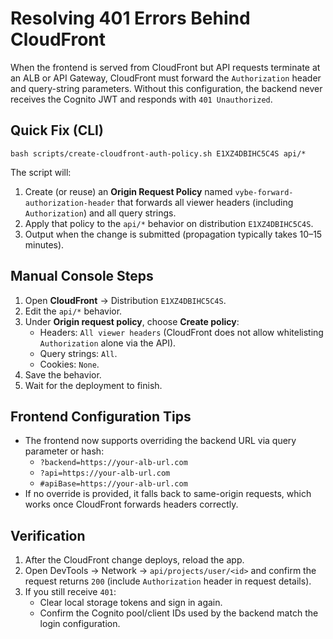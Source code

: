 # Resolving 401 Errors Behind CloudFront

When the frontend is served from CloudFront but API requests terminate at an ALB or API Gateway, CloudFront must forward the `Authorization` header and query-string parameters. Without this configuration, the backend never receives the Cognito JWT and responds with `401 Unauthorized`.

## Quick Fix (CLI)

```
bash scripts/create-cloudfront-auth-policy.sh E1XZ4DBIHC5C4S api/*
```

The script will:
1. Create (or reuse) an **Origin Request Policy** named `vybe-forward-authorization-header` that forwards all viewer headers (including `Authorization`) and all query strings.
2. Apply that policy to the `api/*` behavior on distribution `E1XZ4DBIHC5C4S`.
3. Output when the change is submitted (propagation typically takes 10–15 minutes).

## Manual Console Steps

1. Open **CloudFront** → Distribution `E1XZ4DBIHC5C4S`.
2. Edit the `api/*` behavior.
3. Under **Origin request policy**, choose **Create policy**:
   - Headers: `All viewer headers` (CloudFront does not allow whitelisting `Authorization` alone via the API).
   - Query strings: `All`.
   - Cookies: `None`.
4. Save the behavior.
5. Wait for the deployment to finish.

## Frontend Configuration Tips

- The frontend now supports overriding the backend URL via query parameter or hash:
  - `?backend=https://your-alb-url.com`
  - `?api=https://your-alb-url.com`
  - `#apiBase=https://your-alb-url.com`
- If no override is provided, it falls back to same-origin requests, which works once CloudFront forwards headers correctly.

## Verification

1. After the CloudFront change deploys, reload the app.
2. Open DevTools → Network → `api/projects/user/<id>` and confirm the request returns `200` (include `Authorization` header in request details).
3. If you still receive `401`:
   - Clear local storage tokens and sign in again.
   - Confirm the Cognito pool/client IDs used by the backend match the login configuration.
